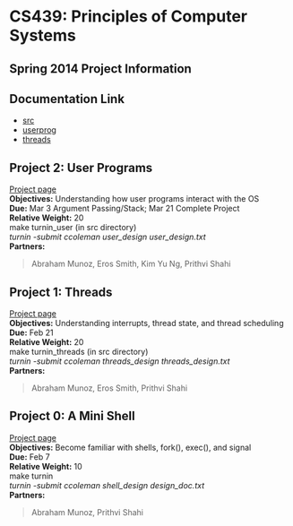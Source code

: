 # CS439: Principles of Computer Systems
## Spring 2014 Project Information


## Documentation Link
* [src](https://github.com/pshahi92/Projects/tree/master/pintos/src)
* [userprog](https://github.com/pshahi92/Projects/tree/master/pintos/src/userprog)
* [threads](https://github.com/pshahi92/Projects/tree/master/pintos/src/threads)


## Project 2: User Programs
[Project page](http://www.cs.utexas.edu/~ans/classes/cs439/projects/pintos/WWW/pintos_3.html) <br>
**Objectives:** Understanding how user programs interact with the OS <br>
**Due:** Mar 3 Argument Passing/Stack; Mar 21 Complete Project <br>
**Relative Weight:** 20 <br>
make turnin_user (in src directory) <br>
*turnin -submit ccoleman user_design user_design.txt* <br>
**Partners:** <br>
> Abraham Munoz, Eros Smith, Kim Yu Ng, Prithvi Shahi


## Project 1: Threads
[Project page](http://www.cs.utexas.edu/~ans/classes/cs439/projects/pintos/WWW/pintos.html) <br>
**Objectives:** Understanding interrupts, thread state, and thread scheduling <br>
**Due:** Feb 21 <br>
**Relative Weight:** 20 <br>
make turnin_threads (in src directory) <br>
*turnin -submit ccoleman threads_design threads_design.txt* <br>
**Partners:** <br>
> Abraham Munoz, Eros Smith, Prithvi Shahi <br>


## Project 0: A Mini Shell
[Project page](http://www.cs.utexas.edu/~ans/classes/cs439/projects/shell_project/shell.html) <br>
**Objectives:** Become familiar with shells, fork(), exec(), and signal <br>
**Due:** Feb 7 <br>
**Relative Weight:** 10 <br>
make turnin <br>
*turnin -submit ccoleman shell_design design_doc.txt* <br>
**Partners:** <br>
> Abraham Munoz, Prithvi Shahi 
